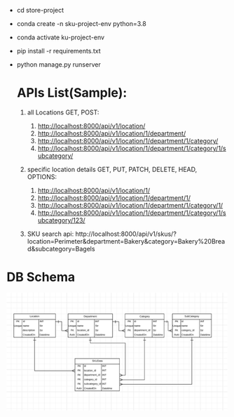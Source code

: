 
- cd store-project
- conda create -n sku-project-env python=3.8
- conda activate ku-project-env
- pip install -r requirements.txt
- python manage.py runserver

    # APIs List(Sample):

    1. all Locations GET, POST:
        1. <http://localhost:8000/api/v1/location/>
        1. <http://localhost:8000/api/v1/location/1/department/>
        1. <http://localhost:8000/api/v1/location/1/department/1/category/>
        1. <http://localhost:8000/api/v1/location/1/department/1/category/1/subcategory/>
    2. specific location details GET, PUT, PATCH, DELETE, HEAD, OPTIONS:
        1. <http://localhost:8000/api/v1/location/1/>
        2. <http://localhost:8000/api/v1/location/1/department/1/>
        3. <http://localhost:8000/api/v1/location/1/department/1/category/1/>
        4. <http://localhost:8000/api/v1/location/1/department/1/category/1/subcategory/123/>

    3. SKU search api:
        http://localhost:8000/api/v1/skus/?location=Perimeter&department=Bakery&category=Bakery%20Bread&subcategory=Bagels

# DB Schema
![alt text](image.png)
